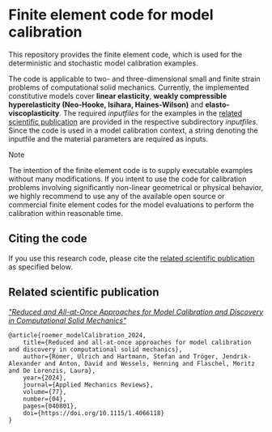 # Finite element code for model calibration

This repository provides the finite element code, which is used for the deterministic and stochastic model calibration examples.

The code is applicable to two- and three-dimensional small and finite strain problems of computational solid mechanics. Currently, the implemented constitutive models cover **linear elasticity**, **weakly compressible hyperelasticity (Neo-Hooke, Isihara, Haines-Wilson)** and **elasto-viscoplasticity**. The required *inputfiles* for the examples in the [related scientific publication](#related-scientific-publication) are provided in the respective subdirectory *inputfiles*. Since the code is used in a model calibration context, a string denoting the inputfile and the material parameters are required as inputs.

> [!NOTE] 
> The intention of the finite element code is to supply executable examples without many modifications. If you intent to use the code for calibration problems involving significantly non-linear geometrical or physical behavior, we highly recommend to use any of the available open source or commercial finite element codes for the model evaluations to perform the calibration within reasonable time.

## Citing the code

If you use this research code, please cite the [related scientific publication](#related-scientific-publication) as specified below.

## Related scientific publication

[*"Reduced and All-at-Once Approaches for Model Calibration and Discovery in Computational Solid Mechanics"*](https://doi.org/10.1115/1.4066118)

```
@article{roemer_modelCalibration_2024,
    title={Reduced and all-at-once approaches for model calibration and discovery in computational solid mechanics},
    author={Römer, Ulrich and Hartmann, Stefan and Tröger, Jendrik-Alexander and Anton, David and Wessels, Henning and Flaschel, Moritz and De Lorenzis, Laura},
    year={2024},
    journal={Applied Mechanics Reviews},
    volume={77},
    number={04},
    pages={040801},
    doi={https://doi.org/10.1115/1.4066118}
}
```